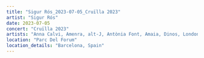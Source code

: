 ```yaml
---
title: "Sigur Rós_2023-07-05_Cruïlla 2023"
artist: "Sigur Rós"
date: 2023-07-05
concert: "Cruïlla 2023"
artists: "Anna Calvi, Amenra, alt-J, Antònia Font, Amaia, Dinos, London Contemporary Orchestra, Indochine, Sigur Rós, Gojira, Adekunle GOLD"
location: "Parc Del Forum"
location_details: "Barcelona, Spain"
---
```

